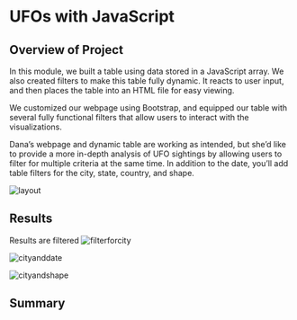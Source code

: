 # UFOs with JavaScript

## Overview of Project
In this module, we built a table using data stored in a JavaScript array. We also created filters to make this table fully dynamic.  It reacts to user input, and then places the table into an HTML file for easy viewing.

We customized our webpage using Bootstrap, and equipped our table with several fully functional filters that allow users to interact with the visualizations.

Dana’s webpage and dynamic table are working as intended, but she’d like to provide a more in-depth analysis of UFO sightings by allowing users to filter for multiple criteria at the same time. In addition to the date, you’ll add table filters for the city, state, country, and shape.

![layout](https://user-images.githubusercontent.com/88443672/141168360-884e9f9b-3667-4bb3-8601-6d6e5c5c688c.png)


## Results
Results are filtered 
![filterforcity](https://user-images.githubusercontent.com/88443672/141168660-4d5c8052-6160-4104-bf5f-de2d2673ffff.png)

![cityanddate](https://user-images.githubusercontent.com/88443672/141168671-7c9303bb-a469-43ba-b57b-d17c0f730c2c.png)

![cityandshape](https://user-images.githubusercontent.com/88443672/141168682-eaddad47-179f-4028-9bca-eade32c9c6b0.png)

## Summary

